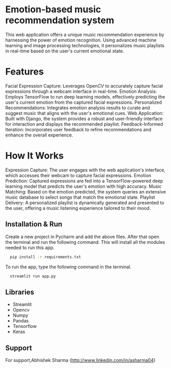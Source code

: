 
# Emotion-based music recommendation system

This web application offers a unique music recommendation experience by harnessing the power of emotion recognition. Using advanced machine learning and image processing technologies, it personalizes music playlists in real-time based on the user's current emotional state.

# Features
Facial Expression Capture: Leverages OpenCV to accurately capture facial expressions through a webcam interface in real-time.
Emotion Analysis: Employs TensorFlow to run deep learning models, effectively predicting the user's current emotion from the captured facial expressions.
Personalized Recommendations: Integrates emotion analysis results to curate and suggest music that aligns with the user's emotional cues.
Web Application: Built with Django, the system provides a robust and user-friendly interface for interaction and displays the recommended playlist.
Feedback-Informed Iteration: Incorporates user feedback to refine recommendations and enhance the overall experience.

# How It Works

Expression Capture: The user engages with the web application's interface, which accesses their webcam to capture facial expressions.
Emotion Prediction: Captured expressions are fed into a TensorFlow-powered deep learning model that predicts the user's emotion with high accuracy.
Music Matching: Based on the emotion predicted, the system queries an extensive music database to select songs that match the emotional state.
Playlist Delivery: A personalized playlist is dynamically generated and presented to the user, offering a music listening experience tailored to their mood.


## Installation & Run

Create a new project in Pycharm and add the above files. After that open the terminal and run the following command. This will install all the modules needed to run this app. 

```bash
  pip install -r requirements.txt
```

To run the app, type the following command in the terminal. 
```bash
  streamlit run app.py
```

## Libraries

- Streamlit
- Opencv
- Numpy
- Pandas
- Tensorflow
- Keras



## Support

For support,Abhishek Sharma (http://www.linkedin.com/in/asharma04)

